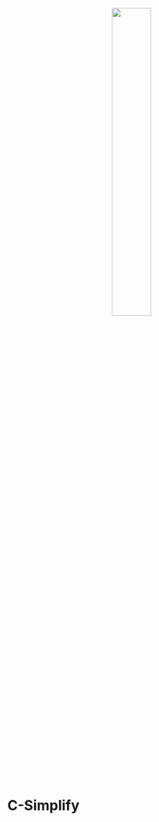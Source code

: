 <p align="center"><img width="40%" src="https://www.jenkins.io/images/hacktoberfest/hacktoberfest_2022.svg"/></p>

# C-Simplify
